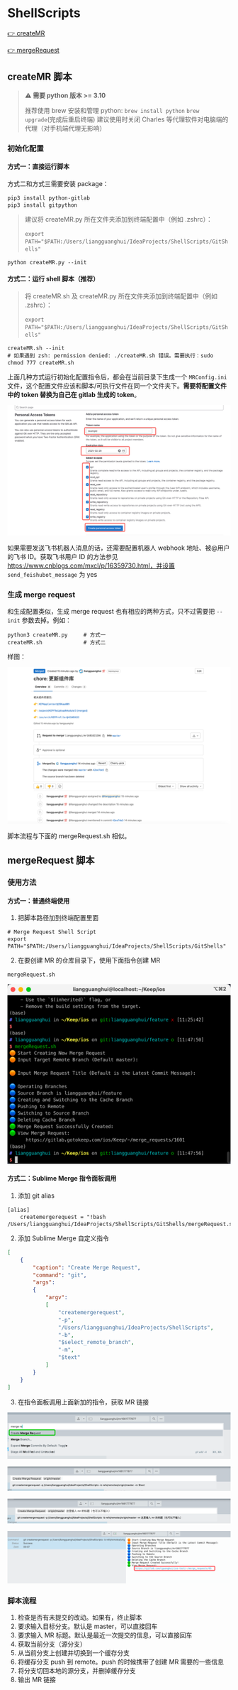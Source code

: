 # ShellScripts

[👉 createMR](https://gitlab.com/Lguanghui/ShellScripts/-/blob/master/README.md#createmr-%E8%84%9A%E6%9C%AC)

[👉 mergeRequest](https://gitlab.com/Lguanghui/ShellScripts#mergerequest-%E8%84%9A%E6%9C%AC)

## createMR 脚本

> **⚠️ 需要 python 版本 >= 3.10**
> 
> 推荐使用 brew 安装和管理 python: `brew install python` `brew upgrade`(完成后重启终端)
> 建议使用时关闭 Charles 等代理软件对电脑端的代理（对手机端代理无影响）

### 初始化配置

#### 方式一：直接运行脚本

方式二和方式三需要安装 package：

```shell
pip3 install python-gitlab
pip3 install gitpython
```

> 建议将 createMR.py 所在文件夹添加到终端配置中（例如 .zshrc）：
> 
> `export PATH="$PATH:/Users/liangguanghui/IdeaProjects/ShellScripts/GitShells"`

```shell
python createMR.py --init
```

#### 方式二：运行 shell 脚本（推荐）

> 将 createMR.sh 及 createMR.py 所在文件夹添加到终端配置中（例如 .zshrc）：
> 
> `export PATH="$PATH:/Users/liangguanghui/IdeaProjects/ShellScripts/GitShells"`

```shell
createMR.sh --init
# 如果遇到 zsh: permission denied: ./createMR.sh 错误。需要执行：sudo chmod 777 createMR.sh
```

上面几种方式运行初始化配置指令后，都会在当前目录下生成一个 `MRConfig.ini` 文件，这个配置文件应该和脚本/可执行文件在同一个文件夹下。**需要将配置文件中的 token 替换为自己在 gitlab 生成的 token**。

![token](images/gitlab_token.png)

如果需要发送飞书机器人消息的话，还需要配置机器人 webhook 地址、被@用户的飞书 ID。获取飞书用户 ID 的方法参见 https://www.cnblogs.com/mxcl/p/16359730.html，并设置 `send_feishubot_message` 为 yes

### 生成 merge request

和生成配置类似，生成 merge request 也有相应的两种方式，只不过需要把 `--init` 参数去掉。例如：

```shell
python3 createMR.py     # 方式一
createMR.sh             # 方式二
```

样图：

![mr_example](images/create_mr_screen_shot.png)

脚本流程与下面的 mergeRequest.sh 相似。

## mergeRequest 脚本

### 使用方法

#### 方式一：普通终端使用

1. 把脚本路径加到终端配置里面

```shell
# Merge Request Shell Script
export PATH="$PATH:/Users/liangguanghui/IdeaProjects/ShellScripts/GitShells"
```

2. 在要创建 MR 的仓库目录下，使用下面指令创建 MR

```shell
mergeRequest.sh
```
![mr](images/img.png)

#### 方式二：Sublime Merge 指令面板调用

1. 添加 git alias

```shell
[alias]
	createmergerequest = "!bash /Users/liangguanghui/IdeaProjects/ShellScripts/GitShells/mergeRequest.sh"
```

2. 添加 Sublime Merge 自定义指令

```json
[
    {
        "caption": "Create Merge Request",
        "command": "git",
        "args":
        {
            "argv":
            [
                "createmergerequest",
                "-p",
                "/Users/liangguanghui/IdeaProjects/ShellScripts",
                "-b",
                "$select_remote_branch",
                "-m",
                "$text"
            ]
        }
    }
]
```

3. 在指令面板调用上面新加的指令，获取 MR 链接

![img.png](images/sublime_merge_createMR.png)

![img.png](images/sublime_merge_createMR2.png)

![img.png](images/sublime_merge_createMR3.png)

![img.png](images/sublime_merge_mr.png)

### 脚本流程

1. 检查是否有未提交的改动。如果有，终止脚本
2. 要求输入目标分支。默认是 master，可以直接回车
3. 要求输入 MR 标题。默认是最近一次提交的信息，可以直接回车
4. 获取当前分支（源分支）
5. 从当前分支上创建并切换到一个缓存分支
6. 将缓存分支 push 到 remote。push 的时候携带了创建 MR 需要的一些信息
7. 将分支切回本地的源分支，并删掉缓存分支
8. 输出 MR 链接
